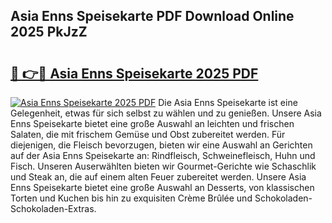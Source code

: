 ## Asia Enns Speisekarte PDF Download Online 2025 PkJzZ

# <h2><a href="http://gc7mp3.nevu.top/?p=Asia+Enns+Speisekarte">🔗 👉🔴 Asia Enns Speisekarte 2025 PDF</a></h2>

[![Asia Enns Speisekarte 2025 PDF](https://i.imgur.com/dBaPXMq.png)](http://gc7mp3.nevu.top/?p=Asia+Enns+Speisekarte)
Die Asia Enns Speisekarte ist eine Gelegenheit, etwas für sich selbst zu wählen und zu genießen. Unsere Asia Enns Speisekarte bietet eine große Auswahl an leichten und frischen Salaten, die mit frischem Gemüse und Obst zubereitet werden. Für diejenigen, die Fleisch bevorzugen, bieten wir eine Auswahl an Gerichten auf der Asia Enns Speisekarte an: Rindfleisch, Schweinefleisch, Huhn und Fisch. Unseren Auserwählten bieten wir Gourmet-Gerichte wie Schaschlik und Steak an, die auf einem alten Feuer zubereitet werden. Unsere Asia Enns Speisekarte bietet eine große Auswahl an Desserts, von klassischen Torten und Kuchen bis hin zu exquisiten Crème Brûlée und Schokoladen-Schokoladen-Extras.
